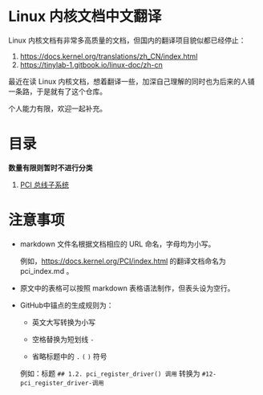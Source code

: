 # Linux 内核文档中文翻译

Linux 内核文档有非常多高质量的文档，但国内的翻译项目貌似都已经停止：

1. https://docs.kernel.org/translations/zh_CN/index.html
2. https://tinylab-1.gitbook.io/linux-doc/zh-cn

最近在读 Linux 内核文档，想着翻译一些，加深自己理解的同时也为后来的人铺一条路，于是就有了这个仓库。

个人能力有限，欢迎一起补充。

# 目录

**数量有限则暂时不进行分类**

1. [PCI 总线子系统](pci_index.md)

# 注意事项

- markdown 文件名根据文档相应的 URL 命名，字母均为小写。

  例如，https://docs.kernel.org/PCI/index.html 的翻译文档命名为 pci_index.md 。

- 原文中的表格可以按照 markdown 表格语法制作，但表头设为空行。

- GitHub中锚点的生成规则为：

  - 英文大写转换为小写

  - 空格替换为短划线 `-`
  - 省略标题中的 `.`  `(`   `)` 符号

  例如：标题 `## 1.2. pci_register_driver() 调用` 转换为 `#12-pci_register_driver-调用`
